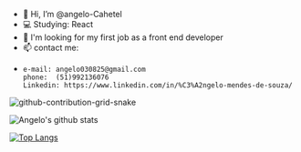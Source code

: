 - 👋 Hi, I’m @angelo-Cahetel
- 💻 Studying: React
- 🔎 I'm looking for my first job as a front end developer  
- 📫 contact me: 
-     e-mail: angelo030825@gmail.com
      phone:  (51)992136076
      Linkedin: https://www.linkedin.com/in/%C3%A2ngelo-mendes-de-souza/
      
![github-contribution-grid-snake](https://user-images.githubusercontent.com/89845641/218791674-c52db856-24d2-429f-8867-170c365730d1.svg)
      
![Angelo's github stats](https://github-readme-stats.vercel.app/api?username=angelo-Cahetel&show_icons=true&theme=dark)

[![Top Langs](https://github-readme-stats.vercel.app/api/top-langs/?username=angelo-Cahetel&hide=c,php)](https://github.com/angelo-Cahetel/github-readme-stats)

<!---
angelo-Cahetel/angelo-Cahetel is a ✨ special ✨ repository because its `README.md` (this file) appears on your GitHub profile.
You can click the Preview link to take a look at your changes.
--->
